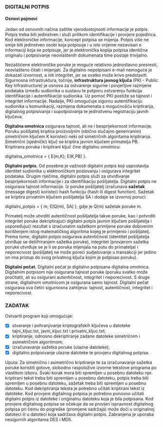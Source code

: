 ### DIGITALNI POTPIS
#### Osnovi pojmovi
Jedan od osnovnih načina zaštite vjerodostojnosti informacije je potpis.
Potpis treba biti jedinstven i služi prilikom identifikacije i provjere pojedinca.
Kod elektroničke informacije, koncept potpisa se mijenja.
Potpis više ne smije biti jedinstven osobi koja potpisuje i u isto vrijeme nezavisan o
informaciji koja se potpisuje, jer je elektronička kopija potpisa identična
originalu i potpisivanje neovlaštenih dokumenata time postaje trivijalno.

Nezaštićene elektroničke poruke je moguće relativno jednostavno presresti,
neovlašteno čitati i mijenjati. Za digitalno nepotpisani e-mail nemoguće je dokazati izvornost,
a niti integritet, jer se svatko može krivo predstaviti. Sigurnosna infrastruktura, točnije,
**infrastruktura javnog ključa** (PKI - Public Key Infrastructure) je osnova za ostvarenje sigurne
i povjerljive razmjene podataka između sudionika u sustavu te potporu ostvarenju funkcija
identifikacije i autentifikacije sudionika. Uz pomoć PKI postiže se tajnost i integritet informacije.
Nadalje, PKI omogućuje sigurnu autentifikaciju sudionika u komunikaciji,
razmjena dokumenata s mogućnošću kriptiranja, digitalnog potpisivanja
i supotpisivanja te jedinstvenu registraciju javnih ključeva.

**Digitalna omotnica** osigurava tajnost, ali ne i besprijekornost informacije.
Poruku pošiljatelj kriptira proizvoljnim (obično slučajno generiranim) simetričnim
ključem K koristeći neki od simetričnih algoritama kriptiranja. Simetrični (sjednički) ključ
se kriptira javnim ključem primatelja PB. Kriptirana poruka i kriptirani ključ čine digitalnu omotnicu:

digitalna_omotnica = { E(m,K); E(K,PB) }.

**Digitalni potpis.** Od posebne je važnosti digitalni potpis koji uspostavlja identitet sudionika u
elektroničkom poslovanju i osigurava integritet podataka. Drugim riječima, digitalni potpis služi za 
utvrđivanje besprijekornosti informacije i za identifikaciju pošiljatelja. Digitalni potpis ne osigurava 
tajnost informacije. Iz poruke pošiljatelj izračunava **sažetak** (message digest) koristeći hash funkciju 
(hash ili digest function). Sažetak se kriptira privatnim ključem pošiljatelja SA i dodaje se izvornoj poruci:

digitalni_potpis = { m; E[Q(m), SA] },
gdje je Q(m) sažetak poruke m.

Primatelj može utvrditi autentičnost pošiljatelja takve poruke, kao i potvrditi integritet poruke dekriptirajući 
digitalni potpis javnim ključem pošiljatelja i uspoređujući rezultat s izračunatim sažetkom primljene 
poruke dobivenim korištenjem istog matematičkog algoritma kojeg je primijenio i pošiljatelj.
Prema tome, digitalni potpis osigurava autentičnost (identitet pošiljatelja utvrđuje se dešifriranjem
sažetka poruke), integritet (provjerom sažetka poruke utvrđuje se je li se poruka mijenjala na putu
do primatelja) i neporecivost (pošiljatelj ne može poreći sudjelovanje u transakciji jer jedino
on ima pristup do svog privatnog ključa kojim je potpisao poruku).

**Digitalni pečat.** Digitalni pečat je digitalno potpisana digitalna omotnica. 
Digitalnim potpisom nije osigurana tajnost poruke (poruku svatko može pročitati), 
ali su osigurani autentičnost, integritet i neporecivost. S druge strane, digitalnom
omotnicom je osigurana samo tajnost. Digitalni pečat osigurava sva četiri 
sigurnosna zahtijeva: tajnost, autentičnost, integritet i neporecivost.

### ZADATAK

Ostvariti program koji omogućuje:
- [x] stvaranje i pohranjivanje kriptografskih ključeva u datoteke 
tajni_kljuc.txt, javni_kljuc.txt i privatni_kljuc.txt;
- [x] kriptiranje, odnosno dekriptiranje zadane datoteke simetričnim i asimetričnim algoritmom;
- [x] izračunavanje sažetka poruke (ulazne datoteke);
- [x] digitalno potpisivanje ulazne datoteke te provjeru digitalnog potpisa.

Uputa: Za simetrično i asimetrično kriptiranje te za izračunavanje sažetka poruke 
koristiti gotove, slobodno raspoložive izvorne tekstove programa po vlastitom izboru. 
Svaki korak mora biti spremljen u posebnu datoteku npr. kriptirani tekst treba biti spremljen 
u posebnu datoteku, potpis treba biti spremljen u posebnu datoteku, sažetak treba biti spremljen 
u posebnu datoteku. Kod dekriptiranja teksta je potrebno učitati kriptirani tekst iz datoteke. 
Kod provjere digitalnog potpisa je potrebno ponovno učitati digitalni potpis iz datoteke i 
originalnu datoteku koja je bila potpisana. Kod provjere digitalnog potpisa se očekuje da se provjeri 
ispravnost digitalnog potpisa pri čemu do pogreške (promjene sadržaja) može doći u originalnoj datoteci 
ili u datoteci koja sadržava digitalni potpis. Zabranjena je uporaba nesigurnih algoritama DES i MD5.
